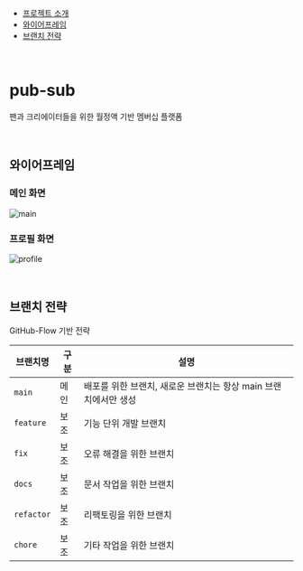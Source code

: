 - [프로젝트 소개](#pub-sub)
- [와이어프레임](#와이어프레임)
- [브랜치 전략](#브랜치-전략)

<br>

# pub-sub
팬과 크리에이터들을 위한 월정액 기반 멤버십 플랫폼

<br>

## 와이어프레임
### 메인 화면
![main](https://github.com/f-lab-edu/pub-sub/assets/65343417/245f3afe-f979-4946-9938-f505571142dc)

### 프로필 화면
![profile](https://github.com/f-lab-edu/pub-sub/assets/65343417/948b9de5-8552-43c7-8df9-4e5b44cfff08)

<br>

## 브랜치 전략
GitHub-Flow 기반 전략

| 브랜치명 | 구분 | 설명 |
| --- | --- | --- |
| `main` | 메인 | 배포를 위한 브랜치, 새로운 브랜치는 항상 main 브랜치에서만 생성 |
| `feature` | 보조 | 기능 단위 개발 브랜치 |
| `fix` | 보조 | 오류 해결을 위한 브랜치 |
| `docs` | 보조 | 문서 작업을 위한 브랜치 |
| `refactor` | 보조 | 리팩토링을 위한 브랜치 |
| `chore` | 보조 | 기타 작업을 위한 브랜치 |
